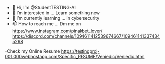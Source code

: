 - 👋 Hi, I’m @StudentTESTING-AI
- 👀 I’m interested in ... Learn something new
- 🌱 I’m currently learning ... in cybersecurity
- 📫 How to reach me ... Dm me on https://www.instagram.com/pinakbet_lover/ https://discord.com/channels/1094611412539674667/1094611413374345298
  
-Check my Online Resume https://testingproj-001.000webhostapp.com/Specific_RESUME/Veniedic/Veniedic.html
<!---
StudentTESTING-AI/StudentTESTING-AI is a ✨ special ✨ repository because its `README.md` (this file) appears on your GitHub profile.
You can click the Preview link to take a look at your changes.
--->
